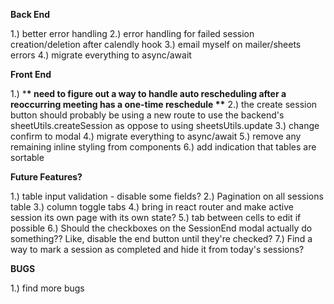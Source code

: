 **Back End**

1.) better error handling
2.) error handling for failed session creation/deletion after calendly hook
3.) email myself on mailer/sheets errors
4.) migrate everything to async/await

**Front End**

1.) \***\* need to figure out a way to handle auto rescheduling after a reoccurring meeting has a one-time reschedule \*\***
2.) the create session button should probably be using a new route to use the backend's sheetUtils.createSession as oppose to using sheetsUtils.update
3.) change confirm to modal
4.) migrate everything to async/await
5.) remove any remaining inline styling from components
6.) add indication that tables are sortable

**Future Features?**

1.) table input validation - disable some fields?
2.) Pagination on all sessions table
3.) column toggle tabs
4.) bring in react router and make active session its own page with its own state?
5.) tab between cells to edit if possible
6.) Should the checkboxes on the SessionEnd modal actually do something?? Like, disable the end button until they're checked?
7.) Find a way to mark a session as completed and hide it from today's sessions?

**BUGS**

1.) find more bugs

